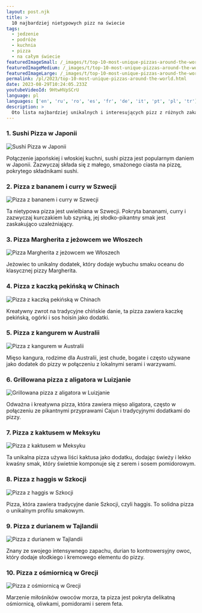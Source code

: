```yaml
---
layout: post.njk
title: >
  10 najbardziej nietypowych pizz na świecie
tags:
  - jedzenie
  - podróże
  - kuchnia
  - pizza
  - na całym świecie
featuredImageSmall: /_images/t/top-10-most-unique-pizzas-around-the-world-cover-pl-small.webp
featuredImageMedium: /_images/t/top-10-most-unique-pizzas-around-the-world-cover-pl-medium.webp
featuredImageLarge: /_images/t/top-10-most-unique-pizzas-around-the-world-cover-pl-large.webp
permalink: /pl/2023/top-10-most-unique-pizzas-around-the-world.html
date: 2023-08-29T10:24:05.233Z
youtubeVideoId: 9HtwHVpSCrU
language: pl
languages: ['en', 'ru', 'ro', 'es', 'fr', 'de', 'it', 'pt', 'pl', 'tr']
description: >
  Oto lista najbardziej unikalnych i interesujących pizz z różnych zakątków globu. Te pizze naprawdę redefiniują granice tego kultowego dania, prezentując lokalne smaki i nieoczekiwane kombinacje.
---
```


### 1. Sushi Pizza w Japonii

![Sushi Pizza w Japonii](/_images/7/7112d23c15c947e9fa08ba435bb59c85-medium.webp)

Połączenie japońskiej i włoskiej kuchni, sushi pizza jest popularnym daniem w Japonii. Zazwyczaj składa się z małego, smażonego ciasta na pizzę, pokrytego składnikami sushi.

### 2. Pizza z bananem i curry w Szwecji

![Pizza z bananem i curry w Szwecji](/_images/8/809a1018167c0cd604ecae0848869aea-medium.webp)

Ta nietypowa pizza jest uwielbiana w Szwecji. Pokryta bananami, curry i zazwyczaj kurczakiem lub szynką, jej słodko-pikantny smak jest zaskakująco uzależniający.

### 3. Pizza Margherita z jeżowcem we Włoszech

![Pizza Margherita z jeżowcem we Włoszech](/_images/e/e100a0fe4cc1927e07a54acba7103907-medium.webp)

Jeżowiec to unikalny dodatek, który dodaje wybuchu smaku oceanu do klasycznej pizzy Margherita.

### 4. Pizza z kaczką pekińską w Chinach

![Pizza z kaczką pekińską w Chinach](/_images/6/602fdfd409fa818427817e64fd82456a-medium.webp)

Kreatywny zwrot na tradycyjne chińskie danie, ta pizza zawiera kaczkę pekińską, ogórki i sos hoisin jako dodatki.

### 5. Pizza z kangurem w Australii

![Pizza z kangurem w Australii](/_images/4/4a6b20909c1c9cb8d0cb8f922364d3eb-medium.webp)

Mięso kangura, rodzime dla Australii, jest chude, bogate i często używane jako dodatek do pizzy w połączeniu z lokalnymi serami i warzywami.

### 6. Grillowana pizza z aligatora w Luizjanie

![Grillowana pizza z aligatora w Luizjanie](/_images/7/7b5a54d319d6c81b7188879cef535c79-medium.webp)

Odważna i kreatywna pizza, która zawiera mięso aligatora, często w połączeniu ze pikantnymi przyprawami Cajun i tradycyjnymi dodatkami do pizzy.

### 7. Pizza z kaktusem w Meksyku

![Pizza z kaktusem w Meksyku](/_images/e/e6141dc1c056e3efa9a4b6a8874bdada-medium.webp)

Ta unikalna pizza używa liści kaktusa jako dodatku, dodając świeży i lekko kwaśny smak, który świetnie komponuje się z serem i sosem pomidorowym.

### 8. Pizza z haggis w Szkocji

![Pizza z haggis w Szkocji](/_images/1/15b6e068a47a56fd857f52e87f89131c-medium.webp)

Pizza, która zawiera tradycyjne danie Szkocji, czyli haggis. To solidna pizza o unikalnym profilu smakowym.

### 9. Pizza z durianem w Tajlandii

![Pizza z durianem w Tajlandii](/_images/4/4c1c3714b8a506461a438d6ca3317a47-medium.webp)

Znany ze swojego intensywnego zapachu, durian to kontrowersyjny owoc, który dodaje słodkiego i kremowego elementu do pizzy.

### 10. Pizza z ośmiornicą w Grecji

![Pizza z ośmiornicą w Grecji](/_images/3/3c7832ccbceaf094ebaee613d85f416a-medium.webp)

Marzenie miłośników owoców morza, ta pizza jest pokryta delikatną ośmiornicą, oliwkami, pomidorami i serem feta.

